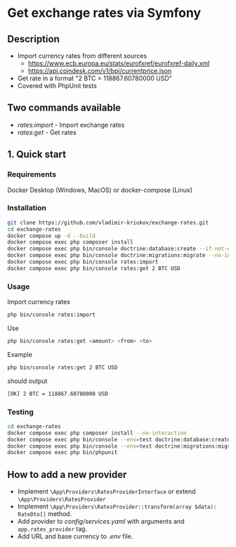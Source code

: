 # Get exchange rates via Symfony

## Description

* Import currency rates from different sources
  * https://www.ecb.europa.eu/stats/eurofxref/eurofxref-daily.xml
  * https://api.coindesk.com/v1/bpi/currentprice.json
* Get rate in a format "2 BTC = 118867.60780000 USD"
* Covered with PhpUnit tests

## Two commands available

* _rates:import_ - Import exchange rates
* _rates:get_ - Get rates

## 1. Quick start

### Requirements

Docker Desktop (Windows, MacOS) or docker-compose (Linux)

### Installation

```bash
git clone https://github.com/vladimir-kriukov/exchange-rates.git
cd exchange-rates
docker compose up -d --build
docker compose exec php composer install 
docker compose exec php bin/console doctrine:database:create --if-not-exists
docker compose exec php bin/console doctrine:migrations:migrate --no-interaction
docker compose exec php bin/console rates:import
docker compose exec php bin/console rates:get 2 BTC USD
```

### Usage

Import currency rates

```bash
php bin/console rates:import
```

Use

```bash
php bin/console rates:get <amount> <from> <to>
```

Example

```bash
php bin/console rates:get 2 BTC USD
```

should output

```bash
[OK] 2 BTC = 118867.60780000 USD
```

### Testing

```bash
cd exchange-rates
docker compose exec php composer install --no-interaction
docker compose exec php bin/console --env=test doctrine:database:create
docker compose exec php bin/console --env=test doctrine:migrations:migrate --no-interaction
docker compose exec php bin/phpunit
```

## How to add a new provider

* Implement `\App\Providers\RatesProviderInterface` or extend `\App\Providers\RatesProvider`
* Implement `\App\Providers\RatesProvider::transform(array $data): RateDto[]` method.
* Add provider to _config/services.yaml_ with arguments and `app.rates_provider` tag.
* Add URL and base currency to _.env_ file.
